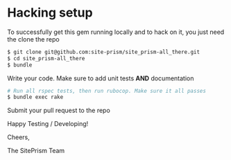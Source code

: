 # Hacking setup

To successfully get this gem running locally and to hack on it, you just need the clone the repo

```bash
$ git clone git@github.com:site-prism/site_prism-all_there.git
$ cd site_prism-all_there
$ bundle
```

Write your code. Make sure to add unit tests **AND** documentation

```bash
# Run all rspec tests, then run rubocop. Make sure it all passes
$ bundle exec rake
```

Submit your pull request to the repo

Happy Testing / Developing!

Cheers,

The SitePrism Team
